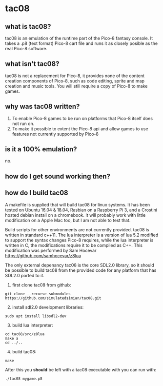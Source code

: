 # tac08

## what is tac08?
tac08 is an emulation of the runtime part of the Pico-8 fantasy console. It takes a .p8 (text format) Pico-8 cart file and runs it as closely posible as the real Pico-8 software.

## what isn't tac08?
tac08 is not a replacement for Pico-8, it provides none of the content creation components of Pico-8, such as code editing, sprite and map creation and music tools. You will still require a copy of Pico-8 to make games. 

## why was tac08 written? 
1. To enable Pico-8 games to be run on platforms that Pico-8 itself does not run on.
2. To make it possible to extent the Pico-8 api and allow games to use features not currently supported by Pico-8

## is it a 100% emulation?
no.

## how do I get sound working then?

## how do I build tac08
A makefile is supplied that will build tac08 for linux systems. It has been tested on Ubuntu 16.04 & 18.04, Rasbian on a Raspberry Pi 3, and a Crostini hosted debian install on a chromebook. It will probably work with little modification on a Apple Mac too, but I am not able to test that.

Build scripts for other environments are not currently provided. tac08 is written in standard c++11. The lua interpreter is a version of lua 5.2 modified to support the syntax changes Pico-8 requires, while the lua interpreter is written in C, the modifications require it to be compiled as C++. This modification was performed by Sam Hocevar https://github.com/samhocevar/z8lua

The only external depenancy tac08 is the core SDL2.0 library, so it should be possible to build tac08 from the provided code for any platform that has SDL2.0 ported to it. 


1. first clone tac08 from github: 
```
git clone --recurse-submodules https://github.com/simulatedsimian/tac08.git
```

2. install sdl2.0 development libraries:
```
sudo apt install libsdl2-dev
```

3. build lua interpreter:
```
cd tac08/src/z8lua
make a
cd ../..
```

4. build tac08:
``` 
make
```
After this you **should** be left with a tac08 executable with you can run with:
```
./tac08 mygame.p8
```
